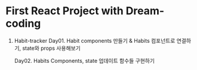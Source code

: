 # First React Project with Dream-coding

1. Habit-tracker
   Day01. Habit components 만들기 & Habits 컴포넌트로 연결하기, state와 props 사용해보기

   Day02. Habits Components, state 업데이트 함수들 구현하기
